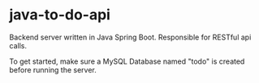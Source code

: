 # java-to-do-api

Backend server written in Java Spring Boot. Responsible for RESTful api calls.

To get started, make sure a MySQL Database named "todo" is created before running the server.

